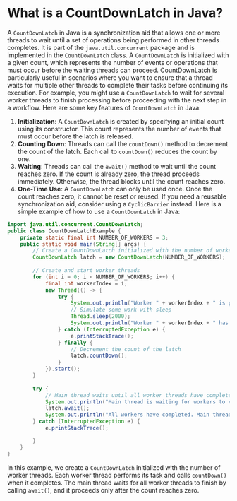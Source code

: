 # What is a CountDownLatch in Java?
A `CountDownLatch` in Java is a synchronization aid that allows one or more threads to wait until a set of operations being performed in other threads completes. It is part of the `java.util.concurrent` package and is implemented in the `CountDownLatch` class. A `CountDownLatch` is initialized with a given count, which represents the number of events or operations that must occur before the waiting threads can proceed.
CountDownLatch is particularly useful in scenarios where you want to ensure that a thread waits for multiple other threads to complete their tasks before continuing its execution. For example, you might use a `CountDownLatch` to wait for several worker threads to finish processing before proceeding with the next step in a workflow.
Here are some key features of `CountDownLatch` in Java:
1. **Initialization**: A `CountDownLatch` is created by specifying an initial count using its constructor. This count represents the number of events that must occur before the latch is released.
2. **Counting Down**: Threads can call the `countDown()` method to decrement the count of the latch. Each call to `countDown()` reduces the count by one.
3. **Waiting**: Threads can call the `await()` method to wait until the count reaches zero. If the count is already zero, the thread proceeds immediately. Otherwise, the thread blocks until the count reaches zero.
4. **One-Time Use**: A `CountDownLatch` can only be used once. Once the count reaches zero, it cannot be reset or reused. If you need a reusable synchronization aid, consider using a `CyclicBarrier` instead.
Here is a simple example of how to use a `CountDownLatch` in Java:
```java
import java.util.concurrent.CountDownLatch;
public class CountDownLatchExample {
    private static final int NUMBER_OF_WORKERS = 3;
    public static void main(String[] args) {
        // Create a CountDownLatch initialized with the number of worker threads
        CountDownLatch latch = new CountDownLatch(NUMBER_OF_WORKERS);
        
        // Create and start worker threads
        for (int i = 0; i < NUMBER_OF_WORKERS; i++) {
            final int workerIndex = i;
            new Thread(() -> {
                try {
                    System.out.println("Worker " + workerIndex + " is performing its task.");
                    // Simulate some work with sleep
                    Thread.sleep(2000);
                    System.out.println("Worker " + workerIndex + " has completed its task.");
                } catch (InterruptedException e) {
                    e.printStackTrace();
                } finally {
                    // Decrement the count of the latch
                    latch.countDown();
                }
            }).start();
        }
        
        try {
            // Main thread waits until all worker threads have completed
            System.out.println("Main thread is waiting for workers to complete.");
            latch.await();
            System.out.println("All workers have completed. Main thread is proceeding.");
        } catch (InterruptedException e) {
            e.printStackTrace();

        }
    }
}
```
In this example, we create a `CountDownLatch` initialized with the number of worker threads. Each worker thread performs its task and calls `countDown()` when it completes. The main thread waits for all worker threads to finish by calling `await()`, and it proceeds only after the count reaches zero.
